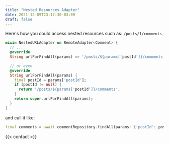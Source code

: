 ```yaml
---
title: "Nested Resources Adapter"
date: 2021-12-09T23:17:30-03:00
draft: false
---
```


Here's how you could access nested resources such as: `/posts/1/comments`

```dart
mixin NestedURLAdapter on RemoteAdapter<Comment> {
  // ...
  @override
  String urlForFindAll(params) => '/posts/${params['postId']}/comments';

  // or even
  @override
  String urlForFindAll(params) {
    final postId = params['postId'];
    if (postId != null) {
      return '/posts/${params['postId']}/comments';
    }
    return super.urlForFindAll(params);
  }
}
```

and call it like:

```dart
final comments = await commentRepository.findAll(params: {'postId': post.id });
```

{{< contact >}}
